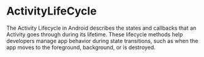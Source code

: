 # ActivityLifeCycle
The Activity Lifecycle in Android describes the states and callbacks that an Activity goes through during its lifetime. These lifecycle methods help developers manage app behavior during state transitions, such as when the app moves to the foreground, background, or is destroyed.
